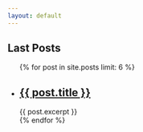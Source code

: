 ```yaml
---
layout: default
---
```


## Last Posts

<ul>
  {% for post in site.posts limit: 6 %}
    <li>
      <h2><a href="{{ post.url | prepend: site.baseurl }}">{{ post.title }}</a></h2>
      {{ post.excerpt }}
    </li>
  {% endfor %}
</ul>
